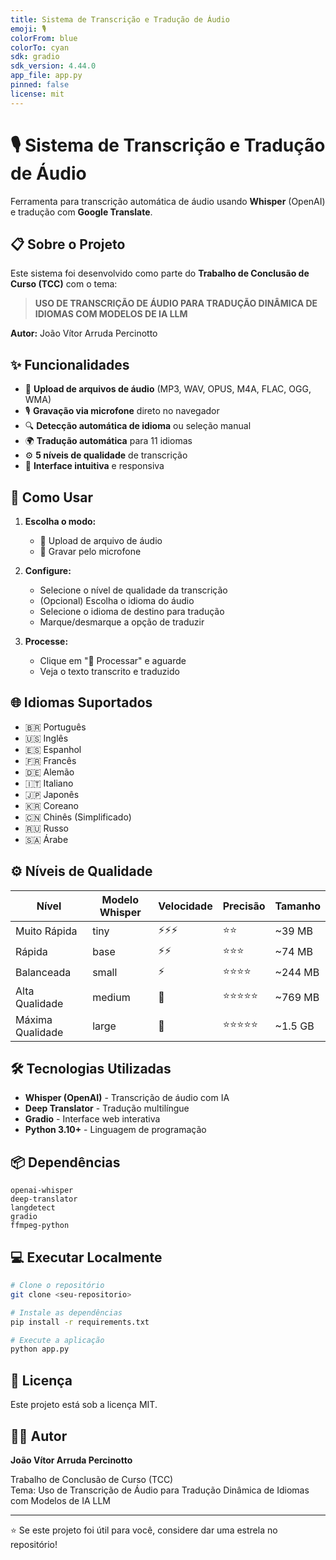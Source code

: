 ```yaml
---
title: Sistema de Transcrição e Tradução de Áudio
emoji: 🎙️
colorFrom: blue
colorTo: cyan
sdk: gradio
sdk_version: 4.44.0
app_file: app.py
pinned: false
license: mit
---
```


# 🎙️ Sistema de Transcrição e Tradução de Áudio

Ferramenta para transcrição automática de áudio usando **Whisper** (OpenAI) e tradução com **Google Translate**.

## 📋 Sobre o Projeto

Este sistema foi desenvolvido como parte do **Trabalho de Conclusão de Curso (TCC)** com o tema:

> **USO DE TRANSCRIÇÃO DE ÁUDIO PARA TRADUÇÃO DINÂMICA DE IDIOMAS COM MODELOS DE IA LLM**

**Autor:** João Vítor Arruda Percinotto

## ✨ Funcionalidades

- 🎤 **Upload de arquivos de áudio** (MP3, WAV, OPUS, M4A, FLAC, OGG, WMA)
- 🎙️ **Gravação via microfone** direto no navegador
- 🔍 **Detecção automática de idioma** ou seleção manual
- 🌍 **Tradução automática** para 11 idiomas
- ⚙️ **5 níveis de qualidade** de transcrição
- 📝 **Interface intuitiva** e responsiva

## 🚀 Como Usar

1. **Escolha o modo:**
   - 📁 Upload de arquivo de áudio
   - 🎤 Gravar pelo microfone

2. **Configure:**
   - Selecione o nível de qualidade da transcrição
   - (Opcional) Escolha o idioma do áudio
   - Selecione o idioma de destino para tradução
   - Marque/desmarque a opção de traduzir

3. **Processe:**
   - Clique em "🚀 Processar" e aguarde
   - Veja o texto transcrito e traduzido

## 🌐 Idiomas Suportados

- 🇧🇷 Português
- 🇺🇸 Inglês
- 🇪🇸 Espanhol
- 🇫🇷 Francês
- 🇩🇪 Alemão
- 🇮🇹 Italiano
- 🇯🇵 Japonês
- 🇰🇷 Coreano
- 🇨🇳 Chinês (Simplificado)
- 🇷🇺 Russo
- 🇸🇦 Árabe

## ⚙️ Níveis de Qualidade

| Nível | Modelo Whisper | Velocidade | Precisão | Tamanho |
|-------|----------------|------------|----------|---------|
| Muito Rápida | tiny | ⚡⚡⚡ | ⭐⭐ | ~39 MB |
| Rápida | base | ⚡⚡ | ⭐⭐⭐ | ~74 MB |
| Balanceada | small | ⚡ | ⭐⭐⭐⭐ | ~244 MB |
| Alta Qualidade | medium | 🐢 | ⭐⭐⭐⭐⭐ | ~769 MB |
| Máxima Qualidade | large | 🐌 | ⭐⭐⭐⭐⭐ | ~1.5 GB |

## 🛠️ Tecnologias Utilizadas

- **Whisper (OpenAI)** - Transcrição de áudio com IA
- **Deep Translator** - Tradução multilíngue
- **Gradio** - Interface web interativa
- **Python 3.10+** - Linguagem de programação

## 📦 Dependências

```
openai-whisper
deep-translator
langdetect
gradio
ffmpeg-python
```

## 💻 Executar Localmente

```bash
# Clone o repositório
git clone <seu-repositorio>

# Instale as dependências
pip install -r requirements.txt

# Execute a aplicação
python app.py
```

## 📝 Licença

Este projeto está sob a licença MIT.

## 👨‍🎓 Autor

**João Vítor Arruda Percinotto**

Trabalho de Conclusão de Curso (TCC)  
Tema: Uso de Transcrição de Áudio para Tradução Dinâmica de Idiomas com Modelos de IA LLM

---

⭐ Se este projeto foi útil para você, considere dar uma estrela no repositório!